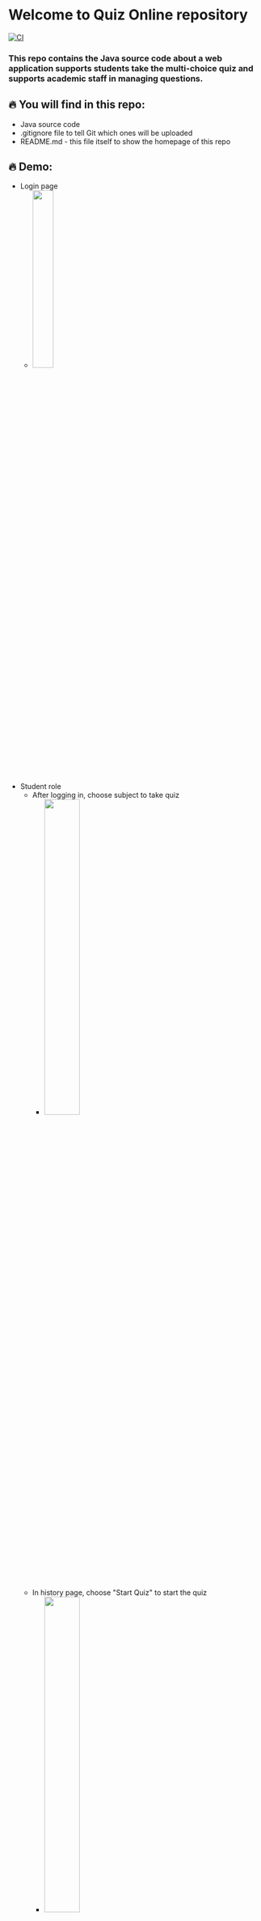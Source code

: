 # Welcome to Quiz Online repository
[![CI](https://github.com/trucntt178/QuizOnline/actions/workflows/main.yml/badge.svg)](https://github.com/trucntt178/QuizOnline/actions/workflows/main.yml)


### This repo contains the Java source code about a web application supports students take the multi-choice quiz and supports academic staff in managing questions.

## :fire: You will find in this repo:
* Java source code
* .gitignore file to tell Git which ones will be uploaded
* README.md - this file itself to show the homepage of this repo

## :fire: Demo:
* Login page
  * <img src="https://i.postimg.cc/T38LY9dK/Login-Student.png" width="30%"/>
* Student role
  * After logging in, choose subject to take quiz
    * <img src="https://i.postimg.cc/bw251zf6/Choose-Quiz-Subject.png" width="40%"/>
  * In history page, choose "Start Quiz" to start the quiz
    * <img src="https://i.postimg.cc/MpxVGbxK/Start-Quiz.png" width="40%"/>
  * Take quiz page
    * <img src="https://i.postimg.cc/nrcNZQzd/Take-Quiz1.png" width="40%"/> <img src="https://i.postimg.cc/v83phXqC/Take-Quiz2.png" width="36%"/>
  * After the quiz is finished, the results are displayed on the history page
    * <img src="https://i.postimg.cc/Nf8bb0jF/Result.png" width="40%"/>
* Admin role
  * After logging in, choose subject to show question
    * <img src="https://i.postimg.cc/3xVyvXQv/Choose-Subject.png" width="40%"/>
  * Search page
    * <img src="https://i.postimg.cc/L5Q4MSH1/Search-Page.png" width="60%"/> <img src="https://i.postimg.cc/FHLrwwwY/Search-Page2.png" width="60%"/>
  * Create new question
    * <img src="https://i.postimg.cc/CM9LJF63/Create-Question.png" width="40%"/>

## Connect me via
1. [Facebook](https://www.facebook.com/truc178/)
2. [Email](mailto:trucntt178@gmail.com)
#### © 2021 by trucntt178
